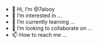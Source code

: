 - 👋 Hi, I’m @7alooy
- 👀 I’m interested in ...
- 🌱 I’m currently learning ...
- 💞️ I’m looking to collaborate on ...
- 📫 How to reach me ...

<!---
7alooy/7alooy is a ✨ special ✨ repository because its `README.md` (this file) appears on your GitHub profile.
You can click the Preview link to take a look at your changes.
--->
